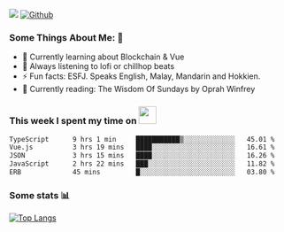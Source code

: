 ![](https://visitor-badge.laobi.icu/badge?page_id=seanho96.seanho96)
[![Github](https://img.shields.io/github/followers/seanho96?label=Follow&style=social)](https://github.com/seanho96)

### Some Things About Me: 👋
- 🌱 Currently learning about Blockchain & Vue
- :musical_note: Always listening to lofi or chillhop beats
- :zap: Fun facts: ESFJ. Speaks English, Malay, Mandarin and Hokkien.
- :book: Currently reading: The Wisdom Of Sundays by Oprah Winfrey

### This week I spent my time on <img src="https://media.giphy.com/media/SvQzkTQb3ZwKcj1QTO/giphy.gif" width="32">

<!--START_SECTION:waka-->

```txt
TypeScript      9 hrs 1 min     ███████████▒░░░░░░░░░░░░░   45.01 %
Vue.js          3 hrs 19 mins   ████░░░░░░░░░░░░░░░░░░░░░   16.61 %
JSON            3 hrs 15 mins   ████░░░░░░░░░░░░░░░░░░░░░   16.26 %
JavaScript      2 hrs 22 mins   ███░░░░░░░░░░░░░░░░░░░░░░   11.82 %
ERB             45 mins         █░░░░░░░░░░░░░░░░░░░░░░░░   03.80 %
```

<!--END_SECTION:waka-->

### Some stats 📊

[![Top Langs](https://github-readme-stats.vercel.app/api/top-langs/?username=seanho96&layout=compact&theme=graywhite)](https://github.com/anuraghazra/github-readme-stats)
<br/>
<!-- ![GitHub stats](https://github-readme-stats.vercel.app/api?username=seanho96&show_icons=true&theme=graywhite)-->

